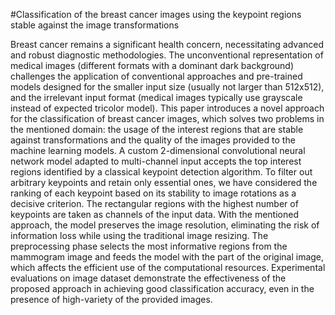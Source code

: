 #Classification of the breast cancer images using the keypoint regions stable against the image transformations

Breast cancer remains a significant health concern, necessitating advanced and robust diagnostic methodologies. The unconventional representation of medical images (different formats with a dominant dark background) challenges the application of conventional approaches and pre-trained models designed for the smaller input size (usually not larger than 512x512), and the irrelevant input format (medical images typically use grayscale instead of expected tricolor model). This paper introduces a novel approach for the classification of breast cancer images, which solves two problems in the mentioned domain: the usage of the interest regions that are stable against transformations and the quality of the images provided to the machine learning models. A custom 2-dimensional convolutional neural network model adapted to multi-channel input accepts the top interest regions identified by a classical keypoint detection algorithm. To filter out arbitrary keypoints and retain only essential ones, we have considered the ranking of each keypoint based on its stability to image rotations as a decisive criterion. The rectangular regions with the highest number of keypoints are taken as channels of the input data. With the mentioned approach, the model preserves the image resolution, eliminating the risk of information loss while using the traditional image resizing. The preprocessing phase selects the most informative regions from the mammogram image and feeds the model with the part of the original image, which affects the efficient use of the computational resources. Experimental evaluations on image dataset demonstrate the effectiveness of the proposed approach in achieving good classification accuracy, even in the presence of high-variety of the provided images. 
